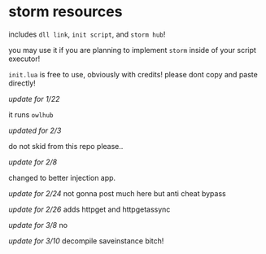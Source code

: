 # storm resources

includes `dll link`, `init script`, and `storm hub`!

you may use it if you are planning to implement `storm` inside of your script executor!

`init.lua` is free to use, obviously with credits! please dont copy and paste directly!

*update for 1/22*

it runs `owlhub`

*updated for 2/3*

do not skid from this repo please..

*update for 2/8*

changed to better injection app.

*update for 2/24*
not gonna post much here but anti cheat bypass

*update for 2/26*
adds httpget and httpgetassync 

*update for 3/8*
no

*update for 3/10*
decompile saveinstance bitch!
